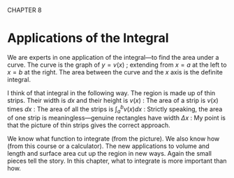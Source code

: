 CHAPTER 8

# Applications of the Integral

We are experts in one application of the integral—to find the area under a curve. The curve is the graph of $y = v ( x )$ ; extending from $x = a$ at the left to $x = b$ at the right. The area between the curve and the $x$ axis is the definite integral.

I think of that integral in the following way. The region is made up of thin strips. Their width is $d x$ and their height is $v ( x )$ : The area of a strip is $v ( x )$ times $d x$ : The area of all the strips is $\textstyle \int _ { a } ^ { b } v ( x ) d x$ : Strictly speaking, the area of one strip is meaningless—genuine rectangles have width $\Delta x$ : My point is that the picture of thin strips gives the correct approach.

We know what function to integrate (from the picture). We also know how (from this course or a calculator). The new applications to volume and length and surface area cut up the region in new ways. Again the small pieces tell the story. In this chapter, what to integrate is more important than how.